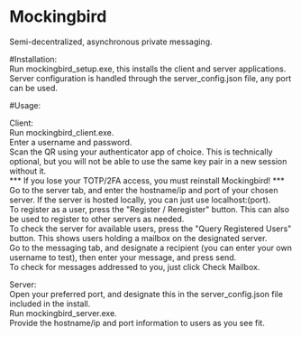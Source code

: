 # Mockingbird  
Semi-decentralized, asynchronous private messaging.  

#Installation:  
  Run mockingbird_setup.exe, this installs the client and server applications.  
  Server configuration is handled through the server_config.json file, any port can be used.  

#Usage:  

  Client:  
    Run mockingbird_client.exe.  
    Enter a username and password.  
    Scan the QR using your authenticator app of choice. This is technically optional, but you will not be able to use the same key pair in a new session without it.  
      *** If you lose your TOTP/2FA access, you must reinstall Mockingbird! ***  
    Go to the server tab, and enter the hostname/ip and port of your chosen server. If the server is hosted locally, you can just use localhost:(port).  
    To register as a user, press the "Register / Reregister" button. This can also be used to register to other servers as needed.  
    To check the server for available users, press the "Query Registered Users" button. This shows users holding a mailbox on the designated server.  
    Go to the messaging tab, and designate a recipient (you can enter your own username to test), then enter your message, and press send.  
    To check for messages addressed to you, just click Check Mailbox.

  Server:  
    Open your preferred port, and designate this in the server_config.json file included in the install.  
    Run mockingbird_server.exe.  
    Provide the hostname/ip and port information to users as you see fit.  
    
